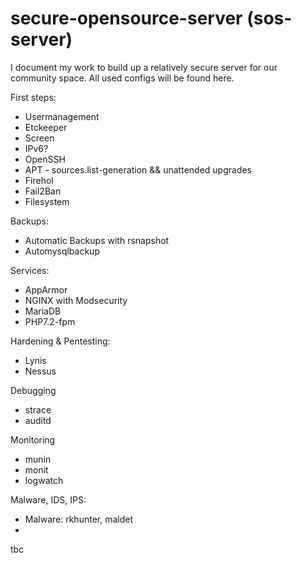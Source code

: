 # secure-opensource-server (sos-server)

I document my work to build up a relatively secure server for our community space.
All used configs will be found here.

First steps:
- Usermanagement
- Etckeeper
- Screen
- IPv6?
- OpenSSH
- APT - sources.list-generation && unattended upgrades
- Firehol
- Fail2Ban
- Filesystem

Backups:
- Automatic Backups with rsnapshot
- Automysqlbackup

Services:
- AppArmor
- NGINX with Modsecurity
- MariaDB
- PHP7.2-fpm

Hardening & Pentesting:

- Lynis
- Nessus

Debugging
- strace
- auditd

Monitoring
- munin
- monit
- logwatch


Malware, IDS, IPS:
- Malware: rkhunter, maldet
- 


tbc

 
